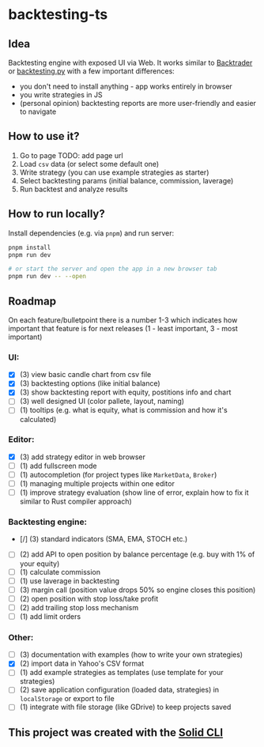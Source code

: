 # backtesting-ts

## Idea

Backtesting engine with exposed UI via Web. It works similar to [Backtrader](https://github.com/mementum/backtrader) or [backtesting.py](https://github.com/kernc/backtesting.py) with a few important differences:
- you don't need to install anything - app works entirely in browser
- you write strategies in JS
- (personal opinion) backtesting reports are more user-friendly and easier to navigate

## How to use it?

1. Go to page TODO: add page url
2. Load `csv` data (or select some default one)
3. Write strategy (you can use example strategies as starter)
4. Select backtesting params (initial balance, commission, laverage)
5. Run backtest and analyze results 

## How to run locally?

Install dependencies (e.g. via `pnpm`) and run server:

```bash
pnpm install
pnpm run dev

# or start the server and open the app in a new browser tab
pnpm run dev -- --open
```

## Roadmap

On each feature/bulletpoint there is a number 1-3 which indicates how important that feature is for next releases (1 - least important, 3 - most important)

### UI:

- [x] (3) view basic candle chart from csv file
- [x] (3) backtesting options (like initial balance)
- [x] (3) show backtesting report with equity, postitions info and chart
- [ ] (3) well designed UI (color pallete, layout, naming)
- [ ] (1) tooltips (e.g. what is equity, what is commission and how it's calculated)

### Editor:

- [x] (3) add strategy editor in web browser
- [ ] (1) add fullscreen mode
- [ ] (1) autocompletion (for project types like `MarketData`, `Broker`)
- [ ] (1) managing multiple projects within one editor
- [ ] (1) improve strategy evaluation (show line of error, explain how to fix it similar to Rust compiler approach)

### Backtesting engine:

- [/] (3) standard indicators (SMA, EMA, STOCH etc.)
- [ ] (2) add API to open position by balance percentage (e.g. buy with 1% of your equity)
- [ ] (1) calculate commission
- [ ] (1) use laverage in backtesting
- [ ] (3) margin call (position value drops 50% so engine closes this position)
- [ ] (2) open position with stop loss/take profit 
- [ ] (2) add trailing stop loss mechanism
- [ ] (1) add limit orders

### Other:

- [ ] (3) documentation with examples (how to write your own strategies)
- [x] (2) import data in Yahoo's CSV format
- [ ] (1) add example strategies as templates (use template for your strategies)
- [ ] (2) save application configuration (loaded data, strategies) in `localStorage` or export to file
- [ ] (1) integrate with file storage (like GDrive) to keep projects saved

## This project was created with the [Solid CLI](https://solid-cli.netlify.app)
